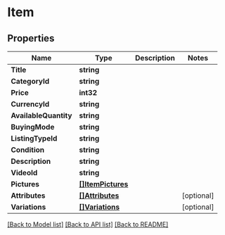 # Item

## Properties

Name | Type | Description | Notes
------------ | ------------- | ------------- | -------------
**Title** | **string** |  | 
**CategoryId** | **string** |  | 
**Price** | **int32** |  | 
**CurrencyId** | **string** |  | 
**AvailableQuantity** | **string** |  | 
**BuyingMode** | **string** |  | 
**ListingTypeId** | **string** |  | 
**Condition** | **string** |  | 
**Description** | **string** |  | 
**VideoId** | **string** |  | 
**Pictures** | [**[]ItemPictures**](Item_pictures.md) |  | 
**Attributes** | [**[]Attributes**](Attributes.md) |  | [optional] 
**Variations** | [**[]Variations**](Variations.md) |  | [optional] 

[[Back to Model list]](../README.md#documentation-for-models) [[Back to API list]](../README.md#documentation-for-api-endpoints) [[Back to README]](../README.md)


